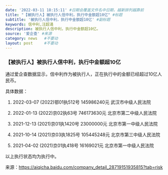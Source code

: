 ```yaml
---
date: '2022-03-11 18:15:11' #日期会覆盖文件名中日期，越新排列越靠前
title: "【被执行人】被执行人信中利，执行中金额超10亿" #标题
subtitle: '被执行人信中利，执行中金额超10亿' #副标题
keywords: 信中利,汪超涌
description: 被执行人信中利，执行中金额超10亿。
source: '爱企查' #来源
category: news   #不要动
layout: post     #不要动
---
```


### 【被执行人】被执行人信中利，执行中金额超10亿

通过爱企查数据显示，信中利作为被执行人，正在执行中的金额已经超过10亿人民币。

具体数据：

1. 2022-03-07	(2022)鄂01执512号	145986240元	武汉市中级人民法院

2. 2022-01-13	(2022)京02执63号	746173630元	北京市第二中级人民法院

3. 2021-12-13	(2021)京01执1420号	23000000元	北京市第一中级人民法院

4. 2021-10-14	(2021)京03执1825号	105445248元	北京市第三中级人民法院

5. 2021-04-02	(2021)京01执418号	16169021元	北京市第一中级人民法院

以上执行状态均为执行中。

来源：https://aiqicha.baidu.com/company_detail_28719151935815?tab=risk
